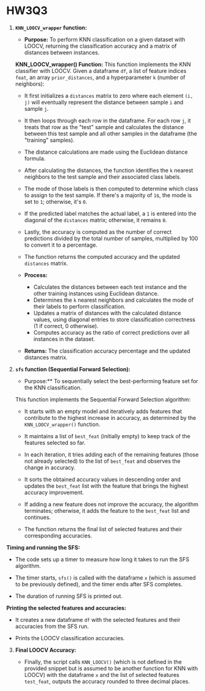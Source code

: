 # HW3Q3

1. **`KNN_LOOCV_wrapper` function:**
   - **Purpose:** To perform KNN classification on a given dataset with LOOCV, returning the classification accuracy and a matrix of distances between instances.
       
   **KNN_LOOCV_wrapper() Function:**
   This function implements the KNN classifier with LOOCV. Given a dataframe `df`, a list of feature indices `feat`, an array `prior_distances`, and a hyperparameter `k` (number of neighbors):

   - It first initializes a `distances` matrix to zero where each element `(i, j)` will eventually represent the distance between sample `i` and sample `j`.
   
   - It then loops through each row in the dataframe. For each row `j`, it treats that row as the "test" sample and calculates the distance between this test sample and all other samples in the dataframe (the "training" samples).
   
   - The distance calculations are made using the Euclidean distance formula.
   
   - After calculating the distances, the function identifies the `k` nearest neighbors to the test sample and their associated class labels.
   
   - The mode of those labels is then computed to determine which class to assign to the test sample. If there's a majority of `1`s, the mode is set to `1`; otherwise, it's `0`.
   
   - If the predicted label matches the actual label, a `1` is entered into the diagonal of the `distances` matrix; otherwise, it remains `0`.
   
   - Lastly, the accuracy is computed as the number of correct predictions divided by the total number of samples, multiplied by 100 to convert it to a percentage.
   
   - The function returns the computed accuracy and the updated `distances` matrix.       
   - **Process:**
     - Calculates the distances between each test instance and the other training instances using Euclidean distance.
     - Determines the `k` nearest neighbors and calculates the mode of their labels to perform classification.
     - Updates a matrix of distances with the calculated distance values, using diagonal entries to store classification correctness (1 if correct, 0 otherwise).
     - Computes accuracy as the ratio of correct predictions over all instances in the dataset.
   - **Returns:** The classification accuracy percentage and the updated distances matrix.

2. **`sfs` function (Sequential Forward Selection):**
   - Purpose:** To sequentially select the best-performing feature set for the KNN classification.
     
    This function implements the Sequential Forward Selection algorithm:
   
   - It starts with an empty model and iteratively adds features that contribute to the highest increase in accuracy, as determined by the `KNN_LOOCV_wrapper()` function.
   
   - It maintains a list of `best_feat` (initially empty) to keep track of the features selected so far.
   
   - In each iteration, it tries adding each of the remaining features (those not already selected) to the list of `best_feat` and observes the change in accuracy.
   
   - It sorts the obtained accuracy values in descending order and updates the `best_feat` list with the feature that brings the highest accuracy improvement.
   
   - If adding a new feature does not improve the accuracy, the algorithm terminates; otherwise, it adds the feature to the `best_feat` list and continues.
   
   - The function returns the final list of selected features and their corresponding accuracies.

  **Timing and running the SFS:**

   - The code sets up a timer to measure how long it takes to run the SFS algorithm.
   
   - The timer starts, `sfs()` is called with the dataframe `x` (which is assumed to be previously defined), and the timer ends after SFS completes.
   
   - The duration of running SFS is printed out.

**Printing the selected features and accuracies:**

   - It creates a new dataframe `df` with the selected features and their accuracies from the SFS run.
   
   - Prints the LOOCV classification accuracies.
     
3. **Final LOOCV Accuracy:**

   - Finally, the script calls `KNN_LOOCV()` (which is not defined in the provided snippet but is assumed to be another function for KNN with LOOCV) with the dataframe `x` and the list of selected features `test_feat`, outputs the accuracy rounded to three decimal places.
  
